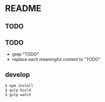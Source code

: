 # README

## TODO

## TODO

- grep "TODO"
- replace each meaningful content to "TODO"

## develop

```sh
$ npm install
$ gulp build
$ gulp watch
```
